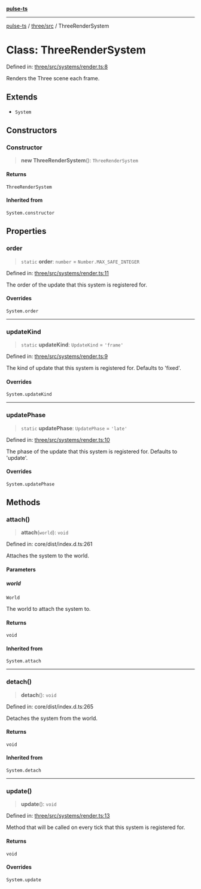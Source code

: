 [**pulse-ts**](../../../README.md)

***

[pulse-ts](../../../README.md) / [three/src](../README.md) / ThreeRenderSystem

# Class: ThreeRenderSystem

Defined in: [three/src/systems/render.ts:8](https://github.com/jlehett/pulse-ts/blob/95f7e0ab0aafbcd2aad691251c554317b3dfe19c/packages/three/src/systems/render.ts#L8)

Renders the Three scene each frame.

## Extends

- `System`

## Constructors

### Constructor

> **new ThreeRenderSystem**(): `ThreeRenderSystem`

#### Returns

`ThreeRenderSystem`

#### Inherited from

`System.constructor`

## Properties

### order

> `static` **order**: `number` = `Number.MAX_SAFE_INTEGER`

Defined in: [three/src/systems/render.ts:11](https://github.com/jlehett/pulse-ts/blob/95f7e0ab0aafbcd2aad691251c554317b3dfe19c/packages/three/src/systems/render.ts#L11)

The order of the update that this system is registered for.

#### Overrides

`System.order`

***

### updateKind

> `static` **updateKind**: `UpdateKind` = `'frame'`

Defined in: [three/src/systems/render.ts:9](https://github.com/jlehett/pulse-ts/blob/95f7e0ab0aafbcd2aad691251c554317b3dfe19c/packages/three/src/systems/render.ts#L9)

The kind of update that this system is registered for.
Defaults to 'fixed'.

#### Overrides

`System.updateKind`

***

### updatePhase

> `static` **updatePhase**: `UpdatePhase` = `'late'`

Defined in: [three/src/systems/render.ts:10](https://github.com/jlehett/pulse-ts/blob/95f7e0ab0aafbcd2aad691251c554317b3dfe19c/packages/three/src/systems/render.ts#L10)

The phase of the update that this system is registered for.
Defaults to 'update'.

#### Overrides

`System.updatePhase`

## Methods

### attach()

> **attach**(`world`): `void`

Defined in: core/dist/index.d.ts:261

Attaches the system to the world.

#### Parameters

##### world

`World`

The world to attach the system to.

#### Returns

`void`

#### Inherited from

`System.attach`

***

### detach()

> **detach**(): `void`

Defined in: core/dist/index.d.ts:265

Detaches the system from the world.

#### Returns

`void`

#### Inherited from

`System.detach`

***

### update()

> **update**(): `void`

Defined in: [three/src/systems/render.ts:13](https://github.com/jlehett/pulse-ts/blob/95f7e0ab0aafbcd2aad691251c554317b3dfe19c/packages/three/src/systems/render.ts#L13)

Method that will be called on every tick that this system is registered for.

#### Returns

`void`

#### Overrides

`System.update`
